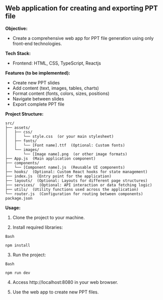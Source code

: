 ## Web application for creating and exporting PPT file

**Objective:**

* Create a comprehensive web app for PPT file generation using only front-end technologies.

**Tech Stack:**

* Frontend: HTML, CSS, TypeScript, Reactjs

**Features (to be implemented):**

* Create new PPT slides
* Add content (text, images, tables, charts)
* Format content (fonts, colors, sizes, positions)
* Navigate between slides
* Export complete PPT file

**Project Structure:**
```
src/
├── assets/
│   ├── css/
│   │   └── style.css  (or your main stylesheet)
│   ├── fonts/
│   │   └── [Font name].ttf  (Optional: Custom fonts)
│   └── images/
│       └── [Image name].png  (or other image formats)
├── App.js  (Main application component)
├── components/
│   └── [Component name].js  (Reusable UI components)
├── hooks/  (Optional: Custom React hooks for state management)
├── index.js  (Entry point for the application)
├── layouts/  (Optional: Layouts for different page structures)
├── services/  (Optional: API interaction or data fetching logic)
├── utils/  (Utility functions used across the application)
└── router.js  (Configuration for routing between components)
package.json
```

**Usage:**

1. Clone the project to your machine.

3. Install required libraries:
```
Bash

npm install
```

3. Run the project:

```
Bash

npm run dev
```

4. Access http://localhost:8080 in your web browser.

5. Use the web app to create new PPT files.
   
